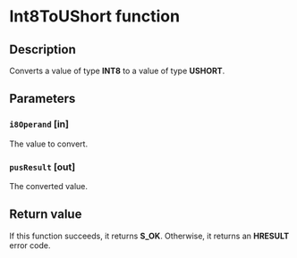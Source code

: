 # Int8ToUShort function

## Description

Converts a value of type **INT8** to a value of type **USHORT**.

## Parameters

### `i8Operand` [in]

The value to convert.

### `pusResult` [out]

The converted value.

## Return value

If this function succeeds, it returns **S_OK**. Otherwise, it returns an **HRESULT** error code.